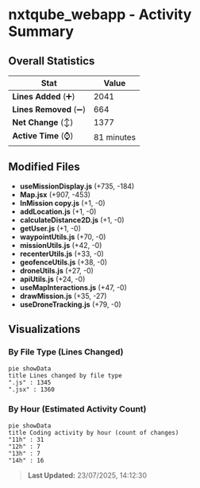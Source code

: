# nxtqube_webapp - Activity Summary 

## Overall Statistics

| Stat                   | Value                                                             |
| ---------------------- | ----------------------------------------------------------------- |
| **Lines Added** (➕)   | 2041                                          |
| **Lines Removed** (➖) | 664                                        |
| **Net Change** (↕)    | 1377                |
| **Active Time** (⌚)   | 81 minutes |


## Modified Files
- **useMissionDisplay.js** (+735, -184)
- **Map.jsx** (+907, -453)
- **InMission copy.js** (+1, -0)
- **addLocation.js** (+1, -0)
- **calculateDistance2D.js** (+1, -0)
- **getUser.js** (+1, -0)
- **waypointUtils.js** (+70, -0)
- **missionUtils.js** (+42, -0)
- **recenterUtils.js** (+33, -0)
- **geofenceUtils.js** (+38, -0)
- **droneUtils.js** (+27, -0)
- **apiUtils.js** (+24, -0)
- **useMapInteractions.js** (+47, -0)
- **drawMission.js** (+35, -27)
- **useDroneTracking.js** (+79, -0)

## Visualizations

### By File Type (Lines Changed)

```mermaid
pie showData
title Lines changed by file type
".js" : 1345
".jsx" : 1360
```

### By Hour (Estimated Activity Count)

```mermaid
pie showData
title Coding activity by hour (count of changes)
"11h" : 31
"12h" : 7
"13h" : 7
"14h" : 16
```


> **Last Updated:** 23/07/2025, 14:12:30